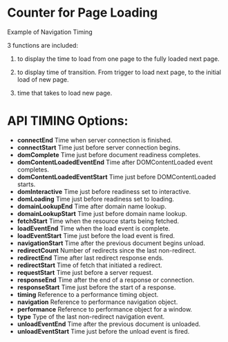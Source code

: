 Counter for Page Loading
============

Example of Navigation Timing

3 functions are included:

1) to display the time to load from one page to the fully loaded next page.

2) to display time of transition. From trigger to load next page, to the initial load of new page.

3) time that takes to load new page.


API TIMING Options:
==================

- **connectEnd**  Time when server connection is finished.
- **connectStart**  Time just before server connection begins.
- **domComplete**  Time just before document readiness completes.
- **domContentLoadedEventEnd**  Time after DOMContentLoaded event completes.
- **domContentLoadedEventStart**  Time just before DOMContentLoaded starts.
- **domInteractive**  Time just before readiness set to interactive.
- **domLoading**  Time just before readiness set to loading.
- **domainLookupEnd**  Time after domain name lookup.
- **domainLookupStart**  Time just before domain name lookup.
- **fetchStart**  Time when the resource starts being fetched.
- **loadEventEnd**  Time when the load event is complete.
- **loadEventStart**  Time just before the load event is fired.
- **navigationStart**  Time after the previous document begins unload.
- **redirectCount**  Number of redirects since the last non-redirect.
- **redirectEnd**  Time after last redirect response ends.
- **redirectStart**  Time of fetch that initiated a redirect.
- **requestStart**  Time just before a server request.
- **responseEnd**  Time after the end of a response or connection.
- **responseStart**  Time just before the start of a response.
- **timing**  Reference to a performance timing object.
- **navigation**  Reference to performance navigation object.
- **performance**  Reference to performance object for a window.
- **type**  Type of the last non-redirect navigation event.
- **unloadEventEnd**  Time after the previous document is unloaded.
- **unloadEventStart**  Time just before the unload event is fired.